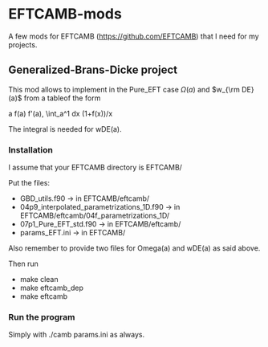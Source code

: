 # EFTCAMB-mods
A few mods for EFTCAMB (https://github.com/EFTCAMB) that I need for my projects.

## Generalized-Brans-Dicke project
This mod allows to implement in the Pure_EFT case $\Omega(a)$ and $w_{\rm DE}(a)$ from a tableof the form

a f(a) f'(a), \int_a^1 dx (1+f(x))/x

The integral is needed for wDE(a).

### Installation

I assume that your EFTCAMB directory is EFTCAMB/ 

Put the files:
- GBD_utils.f90                              -> in EFTCAMB/eftcamb/
- 04p9_interpolated_parametrizations_1D.f90  -> in EFTCAMB/eftcamb/04f_parametrizations_1D/
- 07p1_Pure_EFT_std.f90                      -> in EFTCAMB/eftcamb/
- params_EFT.ini                             -> in EFTCAMB/

Also remember to provide two files for Omega(a)  and wDE(a) as said above.

Then run 
  - make clean
  - make eftcamb_dep
  - make eftcamb
  
 ### Run the program
 
 Simply with ./camb params.ini as always.
  

